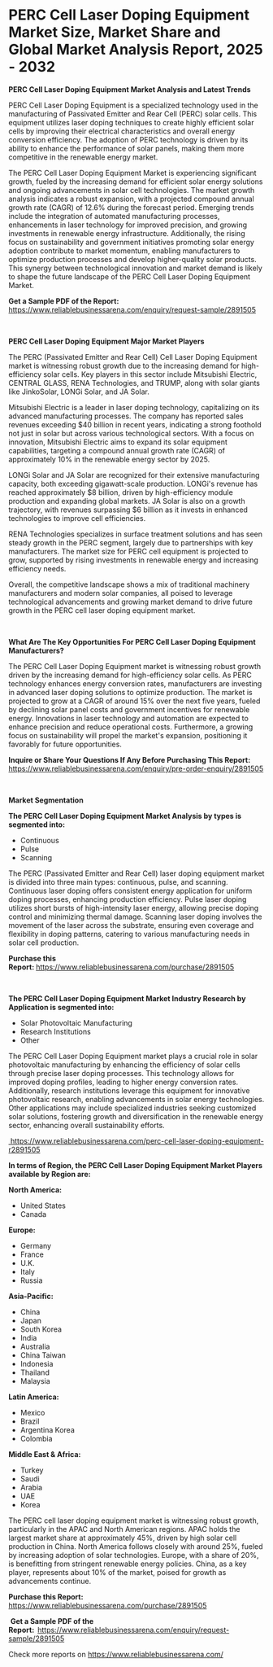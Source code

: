 <p><h1>PERC Cell Laser Doping Equipment Market Size, Market Share and Global Market Analysis Report, 2025 - 2032</h1></p><p><strong>PERC Cell Laser Doping Equipment Market Analysis and Latest Trends</strong></p>
<p><p>PERC Cell Laser Doping Equipment is a specialized technology used in the manufacturing of Passivated Emitter and Rear Cell (PERC) solar cells. This equipment utilizes laser doping techniques to create highly efficient solar cells by improving their electrical characteristics and overall energy conversion efficiency. The adoption of PERC technology is driven by its ability to enhance the performance of solar panels, making them more competitive in the renewable energy market.</p><p>The PERC Cell Laser Doping Equipment Market is experiencing significant growth, fueled by the increasing demand for efficient solar energy solutions and ongoing advancements in solar cell technologies. The market growth analysis indicates a robust expansion, with a projected compound annual growth rate (CAGR) of 12.6% during the forecast period. Emerging trends include the integration of automated manufacturing processes, enhancements in laser technology for improved precision, and growing investments in renewable energy infrastructure. Additionally, the rising focus on sustainability and government initiatives promoting solar energy adoption contribute to market momentum, enabling manufacturers to optimize production processes and develop higher-quality solar products. This synergy between technological innovation and market demand is likely to shape the future landscape of the PERC Cell Laser Doping Equipment Market.</p></p>
<p><strong>Get a Sample PDF of the Report:&nbsp;</strong> <a href="https://www.reliablebusinessarena.com/enquiry/request-sample/2891505?utm_campaign=3531&utm_medium=2&utm_source=Github&utm_content=ia&utm_term=14032025&utm_id=perc-cell-laser-doping-equipment">https://www.reliablebusinessarena.com/enquiry/request-sample/2891505</a></p>
<p>&nbsp;</p>
<p><strong>PERC Cell Laser Doping Equipment Major Market Players</strong></p>
<p><p>The PERC (Passivated Emitter and Rear Cell) Cell Laser Doping Equipment market is witnessing robust growth due to the increasing demand for high-efficiency solar cells. Key players in this sector include Mitsubishi Electric, CENTRAL GLASS, RENA Technologies, and TRUMP, along with solar giants like JinkoSolar, LONGi Solar, and JA Solar. </p><p>Mitsubishi Electric is a leader in laser doping technology, capitalizing on its advanced manufacturing processes. The company has reported sales revenues exceeding $40 billion in recent years, indicating a strong foothold not just in solar but across various technological sectors. With a focus on innovation, Mitsubishi Electric aims to expand its solar equipment capabilities, targeting a compound annual growth rate (CAGR) of approximately 10% in the renewable energy sector by 2025.</p><p>LONGi Solar and JA Solar are recognized for their extensive manufacturing capacity, both exceeding gigawatt-scale production. LONGi's revenue has reached approximately $8 billion, driven by high-efficiency module production and expanding global markets. JA Solar is also on a growth trajectory, with revenues surpassing $6 billion as it invests in enhanced technologies to improve cell efficiencies.</p><p>RENA Technologies specializes in surface treatment solutions and has seen steady growth in the PERC segment, largely due to partnerships with key manufacturers. The market size for PERC cell equipment is projected to grow, supported by rising investments in renewable energy and increasing efficiency needs.</p><p>Overall, the competitive landscape shows a mix of traditional machinery manufacturers and modern solar companies, all poised to leverage technological advancements and growing market demand to drive future growth in the PERC cell laser doping equipment market.</p></p>
<p>&nbsp;</p>
<p><strong>What Are The Key Opportunities For PERC Cell Laser Doping Equipment Manufacturers?</strong></p>
<p><p>The PERC Cell Laser Doping Equipment market is witnessing robust growth driven by the increasing demand for high-efficiency solar cells. As PERC technology enhances energy conversion rates, manufacturers are investing in advanced laser doping solutions to optimize production. The market is projected to grow at a CAGR of around 15% over the next five years, fueled by declining solar panel costs and government incentives for renewable energy. Innovations in laser technology and automation are expected to enhance precision and reduce operational costs. Furthermore, a growing focus on sustainability will propel the market's expansion, positioning it favorably for future opportunities.</p></p>
<p><strong>Inquire or Share Your Questions If Any Before Purchasing This Report:</strong> <a href="https://www.reliablebusinessarena.com/enquiry/pre-order-enquiry/2891505?utm_campaign=3531&utm_medium=2&utm_source=Github&utm_content=ia&utm_term=14032025&utm_id=perc-cell-laser-doping-equipment">https://www.reliablebusinessarena.com/enquiry/pre-order-enquiry/2891505</a></p>
<p>&nbsp;</p>
<p><strong>Market Segmentation</strong></p>
<p><strong>The PERC Cell Laser Doping Equipment Market Analysis by types is segmented into:</strong></p>
<p><ul><li> Continuous</li><li>Pulse</li><li>Scanning </li></ul></p>
<p><p>The PERC (Passivated Emitter and Rear Cell) laser doping equipment market is divided into three main types: continuous, pulse, and scanning. Continuous laser doping offers consistent energy application for uniform doping processes, enhancing production efficiency. Pulse laser doping utilizes short bursts of high-intensity laser energy, allowing precise doping control and minimizing thermal damage. Scanning laser doping involves the movement of the laser across the substrate, ensuring even coverage and flexibility in doping patterns, catering to various manufacturing needs in solar cell production.</p></p>
<p><strong>Purchase this Report:&nbsp;</strong><a href="https://www.reliablebusinessarena.com/purchase/2891505?utm_campaign=3531&utm_medium=2&utm_source=Github&utm_content=ia&utm_term=14032025&utm_id=perc-cell-laser-doping-equipment">https://www.reliablebusinessarena.com/purchase/2891505</a></p>
<p>&nbsp;</p>
<p><strong>The PERC Cell Laser Doping Equipment Market Industry Research by Application is segmented into:</strong></p>
<p><ul><li> Solar Photovoltaic Manufacturing</li><li>Research Institutions</li><li>Other </li></ul></p>
<p><p>The PERC Cell Laser Doping Equipment market plays a crucial role in solar photovoltaic manufacturing by enhancing the efficiency of solar cells through precise laser doping processes. This technology allows for improved doping profiles, leading to higher energy conversion rates. Additionally, research institutions leverage this equipment for innovative photovoltaic research, enabling advancements in solar energy technologies. Other applications may include specialized industries seeking customized solar solutions, fostering growth and diversification in the renewable energy sector, enhancing overall sustainability efforts.</p></p>
<p><a href="https://www.reliablebusinessarena.com/perc-cell-laser-doping-equipment-r2891505?utm_campaign=3531&utm_medium=2&utm_source=Github&utm_content=ia&utm_term=14032025&utm_id=perc-cell-laser-doping-equipment">&nbsp;https://www.reliablebusinessarena.com/perc-cell-laser-doping-equipment-r2891505</a></p>
<p><strong>In terms of Region, the PERC Cell Laser Doping Equipment Market Players available by Region are:</strong></p>
<p>
    <p> <strong> North America: </strong>
        <ul>
            <li>United States</li>
            <li>Canada</li>
        </ul>
        </p> 
    <p> <strong> Europe: </strong>
        <ul>
            <li>Germany</li>
            <li>France</li>
            <li>U.K.</li>
            <li>Italy</li>
            <li>Russia</li>
        </ul>
        </p> 
    <p> <strong> Asia-Pacific: </strong>
        <ul>
            <li>China</li>
            <li>Japan</li>
            <li>South Korea</li>
            <li>India</li>
            <li>Australia</li>
            <li>China Taiwan</li>
            <li>Indonesia</li>
            <li>Thailand</li>
            <li>Malaysia</li>
        </ul>
        </p> 
    <p> <strong> Latin America: </strong>
        <ul>
            <li>Mexico</li>
            <li>Brazil</li>
            <li>Argentina Korea</li>
            <li>Colombia</li>
        </ul>
        </p> 
    <p> <strong> Middle East & Africa: </strong>
        <ul>
            <li>Turkey</li>
            <li>Saudi</li>
            <li>Arabia</li>
            <li>UAE</li>
            <li>Korea</li>
        </ul>
    </p>
    </p>
<p><p>The PERC cell laser doping equipment market is witnessing robust growth, particularly in the APAC and North American regions. APAC holds the largest market share at approximately 45%, driven by high solar cell production in China. North America follows closely with around 25%, fueled by increasing adoption of solar technologies. Europe, with a share of 20%, is benefitting from stringent renewable energy policies. China, as a key player, represents about 10% of the market, poised for growth as advancements continue.</p></p>
<p><strong>Purchase this Report: </strong><a href="https://www.reliablebusinessarena.com/purchase/2891505?utm_campaign=3531&utm_medium=2&utm_source=Github&utm_content=ia&utm_term=14032025&utm_id=perc-cell-laser-doping-equipment">https://www.reliablebusinessarena.com/purchase/2891505</a></p>
<p>&nbsp;<strong>Get a Sample PDF of the Report:&nbsp;&nbsp;</strong><a href="https://www.reliablebusinessarena.com/enquiry/request-sample/2891505?utm_campaign=3531&utm_medium=2&utm_source=Github&utm_content=ia&utm_term=14032025&utm_id=perc-cell-laser-doping-equipment">https://www.reliablebusinessarena.com/enquiry/request-sample/2891505</a></p>
<p><strong></strong></p>
<p>Check more reports on <a href="https://www.reliablebusinessarena.com/?utm_campaign=3531&utm_medium=2&utm_source=Github&utm_content=ia&utm_term=14032025&utm_id=perc-cell-laser-doping-equipment">https://www.reliablebusinessarena.com/</a></p>